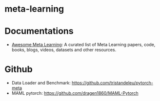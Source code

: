 # meta-learning

# Documentations
- [Awesome Meta Learning](https://github.com/sudharsan13296/Awesome-Meta-Learning): A curated list of Meta Learning papers, code, books, blogs, videos, datasets and other resources.

# Github
- Data Loader and Benchmark: https://github.com/tristandeleu/pytorch-meta
- MAML pytorch: https://github.com/dragen1860/MAML-Pytorch
